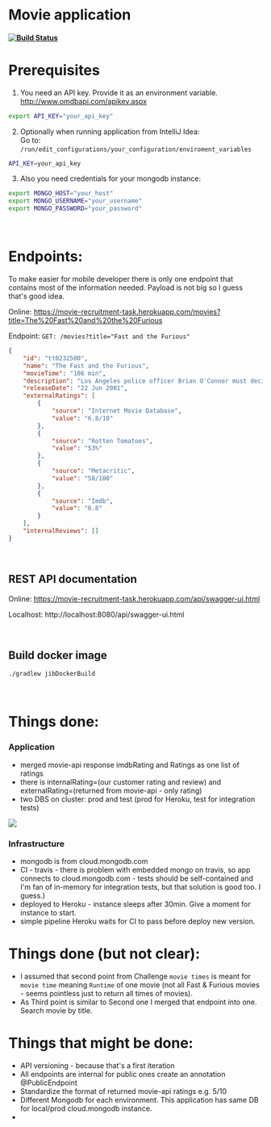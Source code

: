 # Movie application

#### [![Build Status](https://travis-ci.org/braintelligencePL/movie-recruitment-task.svg?branch=master)](https://travis-ci.org/braintelligencePL/movie-recruitment-task) 

# Prerequisites
1. You need an API key. Provide it as an environment variable. http://www.omdbapi.com/apikey.aspx

```bash
export API_KEY="your_api_key"
```

2. Optionally when running application from IntelliJ Idea: <br>
Go to: `/run/edit_configurations/your_configuration/enviroment_variables`  
```bash
API_KEY=your_api_key
```

3. Also you need credentials for your mongodb instance: 
```bash
export MONGO_HOST="your_host"
export MONGO_USERNAME="your_username"
export MONGO_PASSWORD="your_password"
```

<br> 

# Endpoints:
To make easier for mobile developer there is only one endpoint that contains most of the information needed. Payload is not big so I guess that's good idea.

Online: https://movie-recruitment-task.herokuapp.com/movies?title=The%20Fast%20and%20the%20Furious

Endpoint: `GET: /movies?title="Fast and the Furious"` 
```json
{
    "id": "tt0232500",
    "name": "The Fast and the Furious",
    "movieTime": "106 min",
    "description": "Los Angeles police officer Brian O'Conner must decide where his loyalty really lies when he becomes enamored with the street racing world he has been sent undercover to destroy.",
    "releaseDate": "22 Jun 2001",
    "externalRatings": [
        {
            "source": "Internet Movie Database",
            "value": "6.8/10"
        },
        {
            "source": "Rotten Tomatoes",
            "value": "53%"
        },
        {
            "source": "Metacritic",
            "value": "58/100"
        },
        {
            "source": "Imdb",
            "value": "6.8"
        }
    ],
    "internalReviews": [] 
}
```

<br>

## REST API documentation

Online: https://movie-recruitment-task.herokuapp.com/api/swagger-ui.html

Localhost: http://localhost:8080/api/swagger-ui.html  

<br>

## Build docker image
```bash
./gradlew jibDockerBuild
```

<br>

# Things done:

### Application
- merged movie-api response imdbRating and Ratings as one list of ratings
- there is internalRating=(our customer rating and review) and externalRating=(returned from movie-api - only rating)
- two DBS on cluster: prod and test (prod for Heroku, test for integration tests)

![](https://github.com/braintelligencePL/playgrounds/blob/master/images/Screenshot%202019-08-11%20at%2011.40.11.png)

### Infrastructure
- mongodb is from cloud.mongodb.com
- CI - travis - there is problem with embedded mongo on travis, so app connects to cloud.mongodb.com - tests should be self-contained and I'm fan of in-memory for integration tests, but that solution is good too. I guess.)
- deployed to Heroku - instance sleeps after 30min. Give a moment for instance to start. 
- simple pipeline Heroku waits for CI to pass before deploy new version.

# Things done (but not clear): 
- I assumed that second point from Challenge `movie times` is meant for `movie time` meaning `Runtime` of one movie (not all Fast & Furious movies - seems pointless just to return all times of movies).
- As Third point is similar to Second one I merged that endpoint into one. Search movie by title. 

# Things that might be done: 
- API versioning - because that's a first iteration
- All endpoints are internal for public ones create an annotation @PublicEndpoint 
- Standardize the format of returned movie-api ratings e.g. 5/10
- Different Mongodb for each environment. This application has same DB for local/prod cloud.mongodb instance.  
- 
